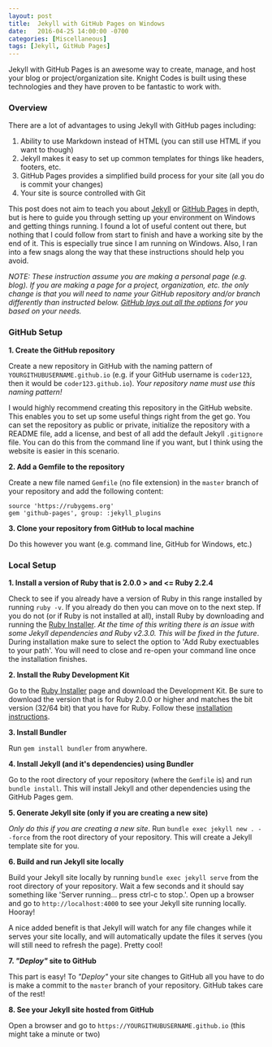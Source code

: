 ```yaml
---
layout: post
title:  Jekyll with GitHub Pages on Windows
date:   2016-04-25 14:00:00 -0700
categories: [Miscellaneous]
tags: [Jekyll, GitHub Pages]
---
```


Jekyll with GitHub Pages is an awesome way to create, manage, and host your blog or project/organization site. Knight Codes is built using these technologies and they have proven to be fantastic to work with. 

### Overview

There are a lot of advantages to using Jekyll with GitHub pages including:

1. Ability to use Markdown instead of HTML (you can still use HTML if you want to though)
2. Jekyll makes it easy to set up common templates for things like headers, footers, etc.
3. GitHub Pages provides a simplified build process for your site (all you do is commit your changes)
4. Your site is source controlled with Git

This post does not aim to teach you about [Jekyll](https://jekyllrb.com/) or [GitHub Pages](https://pages.github.com/) in depth, but is here to guide you through setting up your environment on Windows and getting things running. I found a lot of useful content out there, but nothing that I could follow from start to finish and have a working site by the end of it. This is especially true since I am running on Windows. Also, I ran into a few snags along the way that these instructions should help you avoid.

_NOTE: These instruction assume you are making a personal page (e.g. blog). If you are making a page for a project, organization, etc. the only change is that you will need to name your GitHub repository and/or branch differently than instructed below. [GitHub lays out all the options](https://help.github.com/articles/user-organization-and-project-pages) for you based on your needs._

### GitHub Setup

**1. Create the GitHub repository**

Create a new repository in GitHub with the naming pattern of `YOURGITHUBUSERNAME.github.io` (e.g. if your GitHub username is `coder123`, then it would be `coder123.github.io`). _Your repository name must use this naming pattern!_

I would highly recommend creating this repository in the GitHub website. This enables you to set up some useful things right from the get go. You can set the repository as public or private, initialize the repository with a README file, add a license, and best of all add the default Jekyll `.gitignore` file. You can do this from the command line if you want, but I think using the website is easier in this scenario.

**2. Add a Gemfile to the repository**

Create a new file named `Gemfile` (no file extension) in the `master` branch of your repository and add the following content:

```
source 'https://rubygems.org'
gem 'github-pages', group: :jekyll_plugins
```

**3. Clone your repository from GitHub to local machine**

Do this however you want (e.g. command line, GitHub for Windows, etc.)

### Local Setup

**1. Install a version of Ruby that is 2.0.0 > and <= Ruby 2.2.4**

Check to see if you already have a version of Ruby in this range installed by running `ruby -v`. If you already do then you can move on to the next step. If you do not (or if Ruby is not installed at all), install Ruby by downloading and running the [Ruby Installer](http://rubyinstaller.org/downloads/). _At the time of this writing there is an issue with some Jekyll dependencies and Ruby v2.3.0. This will be fixed in the future_. During installation make sure to select the option to 'Add Ruby exectuables to your path'. You will need to close and re-open your command line once the installation finishes.

**2. Install the Ruby Development Kit**

Go to the [Ruby Installer](http://rubyinstaller.org/downloads/) page and download the Development Kit. Be sure to download the version that is for  Ruby 2.0.0 or higher and matches the bit version (32/64 bit) that you have for Ruby. Follow these [installation instructions](https://github.com/oneclick/rubyinstaller/wiki/Development-Kit#installation-instructions).

**3. Install Bundler**

Run `gem install bundler` from anywhere.

**4. Install Jekyll (and it's dependencies) using Bundler**

Go to the root directory of your repository (where the `Gemfile` is) and run `bundle install`. This will install Jekyll and other dependencies using the GitHub Pages gem.

**5. Generate Jekyll site  (only if you are creating a new site)**

_Only do this if you are creating a new site_. Run `bundle exec jekyll new . --force` from the root directory of your repository. This will create a Jekyll template site for you.

**6. Build and run Jekyll site locally**

Build your Jekyll site locally by running `bundle exec jekyll serve` from the root directory of your repository. Wait a few seconds and it should say something like 'Server running... press ctrl-c to stop.'. Open up a browser and go to `http://localhost:4000` to see your Jekyll site running locally. Hooray!

A nice added benefit is that Jekyll will watch for any file changes while it serves your site locally, and will automatically update the files it serves (you will still need to refresh the page). Pretty cool!

**7. _"Deploy"_ site to GitHub**

This part is easy! To _"Deploy"_ your site changes to GitHub all you have to do is make a commit to the `master` branch of your repository. GitHub takes care of the rest!

**8. See your Jekyll site hosted from GitHub**

Open a browser and go to `https://YOURGITHUBUSERNAME.github.io` (this might take a minute or two)